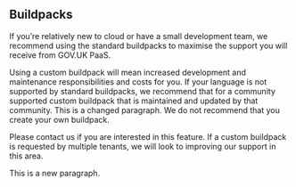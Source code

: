 ## Buildpacks

If you’re relatively new to cloud or have a small development team, we recommend using the standard buildpacks to maximise the support you will receive from GOV.UK PaaS.

Using a custom buildpack will mean increased development and maintenance responsibilities and costs for you. If your language is not supported by standard buildpacks, we recommend that for a community supported custom buildpack that is maintained and updated by that community. This is a changed paragraph. We do not recommend that you create your own buildpack.

Please contact us if you are interested in this feature. If a custom buildpack is requested by multiple tenants, we will look to improving our support in this area.

This is a new paragraph.
